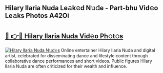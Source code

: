 ## Hilary Ilaria Nuda Le𝚊k𝚎d N𝚞𝚍e - Part-bhu Vid𝚎o Le𝚊ks Photos A42Oi

# <h2><a href="http://fbfqj5m.evod.top/?m=Hilary+Ilaria+Nuda">🔗 👉🔴 Hilary Ilaria Nuda Vid𝚎o Ph𝚘t𝚘s</a></h2>

[![Hilary Ilaria Nuda N𝚞d𝚎s](https://i.imgur.com/8V9OHl7.gif)](http://fbfqj5m.evod.top/?m=Hilary+Ilaria+Nuda)
Online entertainer Hilary Ilaria Nuda and digital artist, celebrated for disseminating dance and lifestyle content through collaborative dance performances and short videos. Public figures Hilary Ilaria Nuda are often criticized for their wealth and influence. 
